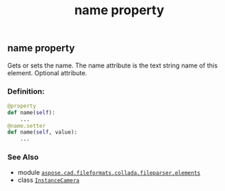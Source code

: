 ﻿---
title: name property
second_title: Aspose.CAD for Python via .NET API References
description: 
type: docs
weight: 40
url: /aspose.cad.fileformats.collada.fileparser.elements/instancecamera/name/
is_root: false
---

## name property


Gets or sets the name.
The name attribute is the text string name of this element.
Optional attribute.
### Definition:
```python
@property
def name(self):
    ...
@name.setter
def name(self, value):
    ...
```

### See Also
* module [`aspose.cad.fileformats.collada.fileparser.elements`](../../)
* class [`InstanceCamera`](/cad/python-net/aspose.cad.fileformats.collada.fileparser.elements/instancecamera)
